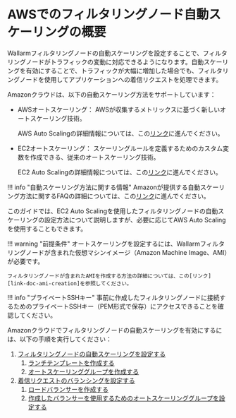 [link-doc-aws-as]:          https://docs.aws.amazon.com/autoscaling/plans/userguide/what-is-aws-auto-scaling.html
[link-doc-ec2-as]:          https://docs.aws.amazon.com/autoscaling/ec2/userguide/GettingStartedTutorial.html
[link-doc-as-faq]:          https://aws.amazon.com/autoscaling/faqs/

[link-doc-ami-creation]:    create-image.md
[link-doc-asg-guide]:       autoscaling-group-guide.md
[link-doc-lb-guide]:        load-balancing-guide.md
[link-doc-create-template]: autoscaling-group-guide.md#1-creating-a-launch-template
[link-doc-create-asg]:      autoscaling-group-guide.md#2-creating-an-auto-scaling-group
[link-doc-create-lb]:       load-balancing-guide.md#1-creating-a-load-balancer
[link-doc-set-up-asg]:      load-balancing-guide.md#2-setting-up-an-auto-scaling-group-for-using-the-created-balancer

# AWSでのフィルタリングノード自動スケーリングの概要

Wallarmフィルタリングノードの自動スケーリングを設定することで、フィルタリングノードがトラフィックの変動に対応できるようになります。自動スケーリングを有効にすることで、トラフィックが大幅に増加した場合でも、フィルタリングノードを使用してアプリケーションへの着信リクエストを処理できます。

Amazonクラウドは、以下の自動スケーリング方法をサポートしています：
*   AWSオートスケーリング：
    AWSが収集するメトリックスに基づく新しいオートスケーリング技術。

    AWS Auto Scalingの詳細情報については、この[リンク][link-doc-aws-as]に進んでください。

*   EC2オートスケーリング：
    スケーリングルールを定義するためのカスタム変数を作成できる、従来のオートスケーリング技術。

    EC2 Auto Scalingの詳細情報については、この[リンク][link-doc-ec2-as]に進んでください。

!!! info "自動スケーリング方法に関する情報"
    Amazonが提供する自動スケーリング方法に関するFAQの詳細については、この[リンク][link-doc-as-faq]に進んでください。

このガイドでは、EC2 Auto Scalingを使用したフィルタリングノードの自動スケーリングの設定方法について説明しますが、必要に応じてAWS Auto Scalingを使用することもできます。

!!! warning "前提条件"
    オートスケーリングを設定するには、Wallarmフィルタリングノードが含まれた仮想マシンイメージ（Amazon Machine Image、AMI）が必要です。

    フィルタリングノードが含まれたAMIを作成する方法の詳細については、この[リンク][link-doc-ami-creation]を参照してください。

!!! info "プライベートSSHキー"
    事前に作成したフィルタリングノードに接続するためのプライベートSSHキー（PEM形式で保存）にアクセスできることを確認してください。

Amazonクラウドでフィルタリングノードの自動スケーリングを有効にするには、以下の手順を実行してください：
1.  [フィルタリングノードの自動スケーリングを設定する][link-doc-asg-guide]
    1.  [ランチテンプレートを作成する][link-doc-create-template]
    2.  [オートスケーリンググループを作成する][link-doc-create-asg]
2.  [着信リクエストのバランシングを設定する][link-doc-lb-guide]
    1.  [ロードバランサーを作成する][link-doc-create-lb]
    2.  [作成したバランサーを使用するためのオートスケーリンググループを設定する][link-doc-set-up-asg]